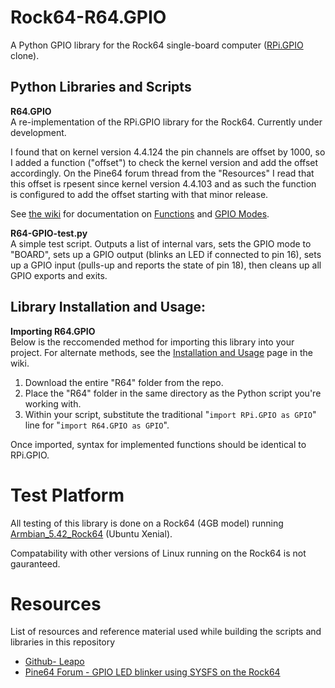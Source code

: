 # Rock64-R64.GPIO
A Python GPIO library for the Rock64 single-board computer ([RPi.GPIO](https://sourceforge.net/projects/raspberry-gpio-python/) clone).

## Python Libraries and Scripts

**R64.GPIO**<br>
A re-implementation of the RPi.GPIO library for the Rock64. Currently under development.<br>

I found that on kernel version 4.4.124 the pin channels are offset by 1000, so I added a function ("offset") to check the kernel version and add the offset accordingly.
On the Pine64 forum thread from the "Resources" I read that this offset is rpesent since kernel version 4.4.103 and as such the function is configured to add the offset starting with that minor release.

See [the wiki](https://github.com/Leapo/Rock64-R64.GPIO/wiki) for documentation on [Functions](https://github.com/Leapo/Rock64-R64.GPIO/wiki/Functions) and [GPIO Modes](https://github.com/Leapo/Rock64-R64.GPIO/wiki/GPIO-Modes).

**R64-GPIO-test.py**<br>
A simple test script. Outputs a list of internal vars, sets the GPIO mode to "BOARD", sets up a GPIO output (blinks an LED if connected to pin 16), sets up a GPIO input (pulls-up and reports the state of pin 18), then cleans up all GPIO exports and exits.

## Library Installation and Usage:
**Importing R64.GPIO**<br>
Below is the reccomended method for importing this library into your project. For alternate methods, see the [Installation and Usage](https://github.com/Leapo/Rock64-R64.GPIO/wiki/Installation-and-Usage) page in the wiki.
1. Download the entire "R64" folder from the repo.
1. Place the "R64" folder in the same directory as the Python script you're working with.
1. Within your script, substitute the traditional "`import RPi.GPIO as GPIO`" line for "`import R64.GPIO as GPIO`".

Once imported, syntax for implemented functions should be identical to RPi.GPIO.

# Test Platform

All testing of this library is done on a Rock64 (4GB model) running [Armbian_5.42_Rock64](https://dl.armbian.com/rock64/Ubuntu_xenial_default.7z) (Ubuntu Xenial).

Compatability with other versions of Linux running on the Rock64 is not gauranteed.

# Resources
List of resources and reference material used while building the scripts and libraries in this repository
* [Github- Leapo](https://github.com/Leapo/Rock64-R64.GPIO)
* [Pine64 Forum - GPIO LED blinker using SYSFS on the Rock64](https://forum.pine64.org/showthread.php?tid=4695)
